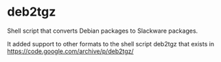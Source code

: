 # deb2tgz
Shell script that converts Debian packages to Slackware packages.

It added support to other formats to the shell script deb2tgz that exists in https://code.google.com/archive/p/deb2tgz/
